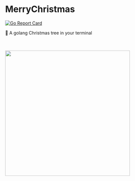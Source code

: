 # MerryChristmas

[![Go Report Card](https://goreportcard.com/badge/github.com/chloe-codes1/MerryChristmas)](https://goreportcard.com/report/github.com/chloe-codes1/MerryChristmas)


🎄 A golang Christmas tree in your terminal

<br>
<br>

<img src="https://github.com/chloe-codes1/MerryChristmas/blob/main/demo.gif" width="400" />

